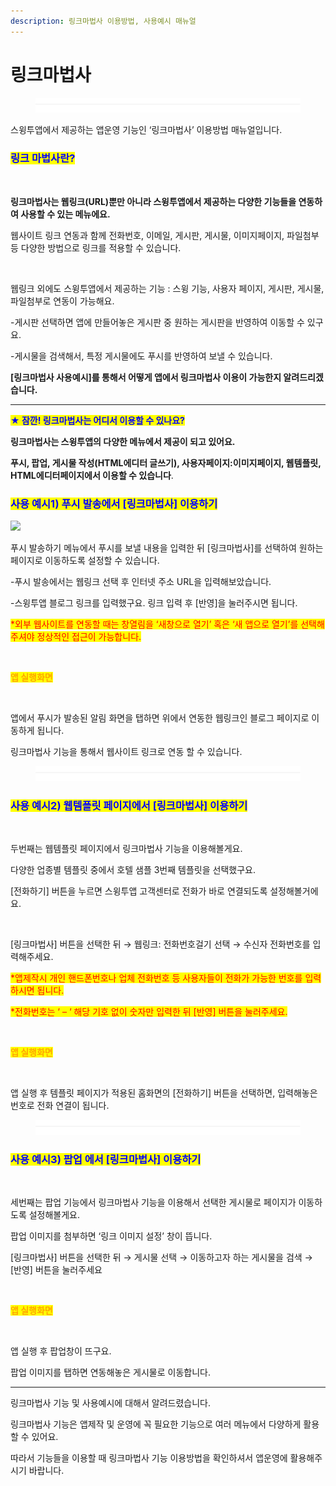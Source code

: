 ```yaml
---
description: 링크마법사 이용방법, 사용예시 매뉴얼
---
```


# 링크마법사

<figure><img src="../../../.gitbook/assets/구분선 (5).PNG" alt=""><figcaption></figcaption></figure>

스윙투앱에서 제공하는 앱운영 기능인 ‘링크마법사’ 이용방법 매뉴얼입니다.

### <mark style="color:blue;">**링크 마법사란?**</mark>

<div align="left">

<img src="https://wp.swing2app.co.kr/wp-content/uploads/2020/01/%ED%91%B8%EC%8B%9C3_19.09.png" alt="">

</div>

**링크마법사는 웹링크(URL)뿐만 아니라 스윙투앱에서 제공하는 다양한 기능들을 연동하여 사용할 수 있는 메뉴에요.**

웹사이트 링크 연동과 함께 전화번호, 이메일, 게시판, 게시물, 이미지페이지, 파일첨부 등 다양한 방법으로 링크를 적용할 수 있습니다.



<div align="left">

<img src="https://wp.swing2app.co.kr/wp-content/uploads/2020/01/%ED%91%B8%EC%8B%9C4_19.09.png" alt="">

</div>

웹링크 외에도 스윙투앱에서 제공하는 기능 : 스윙 기능, 사용자 페이지, 게시판, 게시물, 파일첨부로 연동이 가능해요.

\-게시판 선택하면 앱에 만들어놓은 게시판 중 원하는 게시판을 반영하여 이동할 수 있구요.

\-게시물을 검색해서, 특정 게시물에도 푸시를 반영하여 보낼 수 있습니다.

&#x20;**\[링크마법사 사용예시]를 통해서 어떻게 앱에서 링크마법사 이용이 가능한**​**지 알려드리겠습니다.**

***

<mark style="color:blue;">**★ 잠깐! 링크마법사는 어디서 이용할 수 있나요?**</mark>

**링크마법사는 스윙투앱의 다양한 메뉴에서 제공이 되고 있어요.**

**푸시, 팝업, 게시물 작성(HTML에디터 글쓰기), 사용자페이지:이미지페이지, 웹템플릿, HTML에디터페이지에서 이용할 수 있습니다**.



### <mark style="color:blue;">**사용 예시1) 푸시 발송에서 \[링크마법사] 이용하기**</mark>

![](https://wp.swing2app.co.kr/wp-content/uploads/2020/01/%EB%A7%81%ED%81%AC%EB%A7%88%EB%B2%95%EC%82%AC3.png)

푸시 발송하기 메뉴에서 푸시를 보낼 내용을 입력한 뒤 \[링크마법사]를 선택하여 원하는 페이지로 이동하도록 설정할 수 있습니다.

\-푸시 발송에서는 웹링크 선택 후 인터넷 주소 URL을 입력해보았습니다.

\-스윙투앱 블로그 링크를 입력했구요. 링크 입력 후 \[반영]을 눌러주시면 됩니다.

<mark style="color:red;">\*외부 웹사이트를 연동할 때는 창열림을 ‘새창으로 열기’ 혹은 ‘새 앱으로 열기’를 선택해주셔야 정상적인 접근이 가능합니다.</mark>

**​**

&#x20;<mark style="color:orange;">**앱 실행화면**</mark>

<div align="left">

<img src="https://wp.swing2app.co.kr/wp-content/uploads/2020/01/%EB%85%B9%ED%99%94_2020_01_15_13_47_33_456.gif" alt="" width="375">

</div>

앱에서 푸시가 발송된 알림 화면을 탭하면 위에서 연동한 웹링크인 블로그 페이지로 이동하게 됩니다.

링크마법사 기능을 통해서 웹사이트 링크로 연동 할 수 있습니다.

<figure><img src="../../../.gitbook/assets/구분선 (5).PNG" alt=""><figcaption></figcaption></figure>

### <mark style="color:blue;">**사용 예시2) 웹템플릿 페이지에서 \[링크마법사] 이용하기**</mark>

<div align="left">

<img src="https://wp.swing2app.co.kr/wp-content/uploads/2020/01/%EB%A7%81%ED%81%AC%EB%A7%88%EB%B2%95%EC%82%AC2.png" alt="">

</div>

두번째는 웹템플릿 페이지에서 링크마법사 기능을 이용해볼게요.

다양한 업종별 템플릿 중에서 호텔 샘플 3번째 템플릿을 선택했구요.

\[전화하기] 버튼을 누르면 스윙투앱 고객센터로 전화가 바로 연결되도록 설정해볼거에요.

&#x20;

<div align="left">

<img src="https://wp.swing2app.co.kr/wp-content/uploads/2020/01/%EB%A7%81%ED%81%AC%EB%A7%88%EB%B2%95%EC%82%AC2.png" alt="">

</div>

\[링크마법사] 버튼을 선택한 뒤 → 웹링크: 전화번호걸기 선택 → 수신자 전화번호를 입력해주세요.

<mark style="color:red;">\*앱제작시 개인 핸드폰번호나 업체 전화번호 등 사용자들이 전화가 가능한 번호를 입력하시면 됩니다.</mark>

<mark style="color:red;">\*전화번호는 ‘ – ‘  해당 기호 없이 숫자만 입력한 뒤 \[반영] 버튼을 눌러주세요.</mark>

​

<mark style="color:orange;">**앱 실행화면**</mark>

<div align="left">

<img src="https://wp.swing2app.co.kr/wp-content/uploads/2020/01/%EB%85%B9%ED%99%94_2020_01_15_13_46_04_734.gif" alt="" width="375">

</div>

앱 실행 후 템플릿 페이지가 적용된 홈화면의 \[전화하기] 버튼을 선택하면, 입력해놓은 번호로 전화 연결이 됩니다.

<figure><img src="../../../.gitbook/assets/구분선 (5).PNG" alt=""><figcaption></figcaption></figure>

### <mark style="color:blue;">**사용 예시3) 팝업 에서 \[링크마법사] 이용하기**</mark>

<div align="left">

<img src="https://wp.swing2app.co.kr/wp-content/uploads/2020/01/%EB%A7%81%ED%81%AC%EB%A7%88%EB%B2%95%EC%82%AC5.png" alt="">

</div>

세번째는 팝업 기능에서 링크마법사 기능을 이용해서 선택한 게시물로 페이지가 이동하도록 설정해볼게요.

팝업 이미지를 첨부하면 ‘링크 이미지 설정’ 창이 뜹니다.

\[링크마법사] 버튼을 선택한 뒤 → 게시물 선택 → 이동하고자 하는 게시물을 검색 → \[반영] 버튼을 눌러주세요

​

<mark style="color:orange;">**앱 실행화면**</mark>

<div align="left">

<img src="https://wp.swing2app.co.kr/wp-content/uploads/2020/01/%EB%85%B9%ED%99%94_2020_01_15_14_10_13_709.gif" alt="" width="375">

</div>

앱 실행 후 팝업창이 뜨구요.

팝업 이미지를 탭하면 연동해놓은 게시물로 이동합니다.

***

링크마법사 기능 및 사용예시에 대해서 알려드렸습니다.

링크마법사 기능은 앱제작 및 운영에 꼭 필요한 기능으로 여러 메뉴에서 다양하게 활용할 수 있어요.

따라서 기능들을 이용할 때 링크마법사 기능 이용방법을 확인하셔서 앱운영에 활용해주시기 바랍니다.
